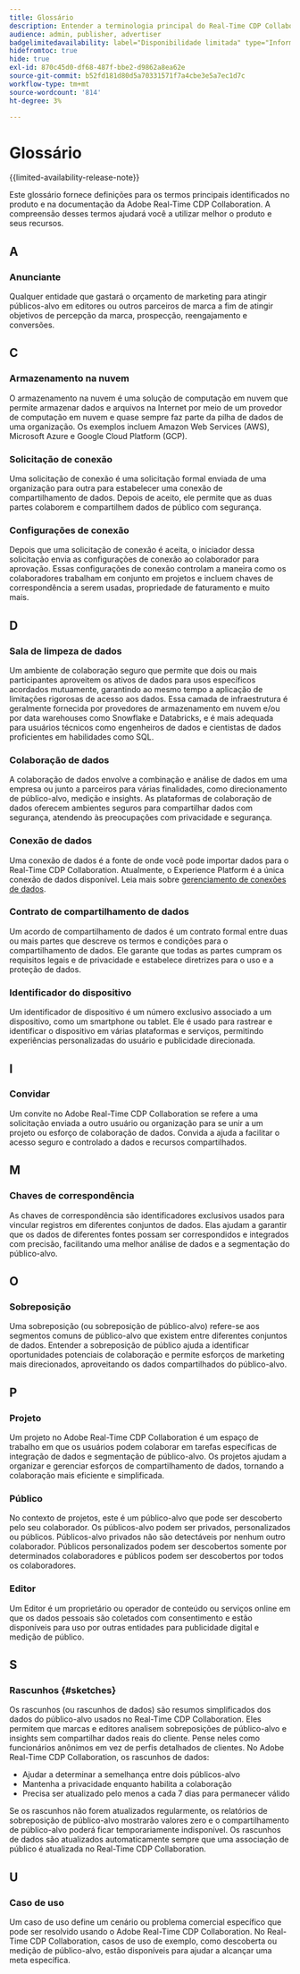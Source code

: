 ```yaml
---
title: Glossário
description: Entender a terminologia principal do Real-Time CDP Collaboration
audience: admin, publisher, advertiser
badgelimitedavailability: label="Disponibilidade limitada" type="Informative" url="https://helpx.adobe.com/br/legal/product-descriptions/real-time-customer-data-platform-collaboration.html newtab=true"
hidefromtoc: true
hide: true
exl-id: 870c45d0-df68-487f-bbe2-d9862a8ea62e
source-git-commit: b52fd181d80d5a70331571f7a4cbe3e5a7ec1d7c
workflow-type: tm+mt
source-wordcount: '814'
ht-degree: 3%

---
```


# Glossário

{{limited-availability-release-note}}

Este glossário fornece definições para os termos principais identificados no produto e na documentação da Adobe Real-Time CDP Collaboration. A compreensão desses termos ajudará você a utilizar melhor o produto e seus recursos.

## A

### Anunciante

Qualquer entidade que gastará o orçamento de marketing para atingir públicos-alvo em editores ou outros parceiros de marca a fim de atingir objetivos de percepção da marca, prospecção, reengajamento e conversões.

## C

### Armazenamento na nuvem

O armazenamento na nuvem é uma solução de computação em nuvem que permite armazenar dados e arquivos na Internet por meio de um provedor de computação em nuvem e quase sempre faz parte da pilha de dados de uma organização. Os exemplos incluem Amazon Web Services (AWS), Microsoft Azure e Google Cloud Platform (GCP).

### Solicitação de conexão

Uma solicitação de conexão é uma solicitação formal enviada de uma organização para outra para estabelecer uma conexão de compartilhamento de dados. Depois de aceito, ele permite que as duas partes colaborem e compartilhem dados de público com segurança.

### Configurações de conexão

Depois que uma solicitação de conexão é aceita, o iniciador dessa solicitação envia as configurações de conexão ao colaborador para aprovação. Essas configurações de conexão controlam a maneira como os colaboradores trabalham em conjunto em projetos e incluem chaves de correspondência a serem usadas, propriedade de faturamento e muito mais.

<!--

### Crosswalk

An identity crosswalk is a tool used to connect different identifiers across datasets to enrich your audience data with additional attributes or dimensions. It creates a bridge between different data points, allowing for a more comprehensive and cohesive view of the data.

-->

## D

### Sala de limpeza de dados

Um ambiente de colaboração seguro que permite que dois ou mais participantes aproveitem os ativos de dados para usos específicos acordados mutuamente, garantindo ao mesmo tempo a aplicação de limitações rigorosas de acesso aos dados. Essa camada de infraestrutura é geralmente fornecida por provedores de armazenamento em nuvem e/ou por data warehouses como Snowflake e Databricks, e é mais adequada para usuários técnicos como engenheiros de dados e cientistas de dados proficientes em habilidades como SQL.

### Colaboração de dados

A colaboração de dados envolve a combinação e análise de dados em uma empresa ou junto a parceiros para várias finalidades, como direcionamento de público-alvo, medição e insights. As plataformas de colaboração de dados oferecem ambientes seguros para compartilhar dados com segurança, atendendo às preocupações com privacidade e segurança.

### Conexão de dados

Uma conexão de dados é a fonte de onde você pode importar dados para o Real-Time CDP Collaboration. Atualmente, o Experience Platform é a única conexão de dados disponível. Leia mais sobre [gerenciamento de conexões de dados](/help/guide/setup/manage-data-connection.md).

### Contrato de compartilhamento de dados

Um acordo de compartilhamento de dados é um contrato formal entre duas ou mais partes que descreve os termos e condições para o compartilhamento de dados. Ele garante que todas as partes cumpram os requisitos legais e de privacidade e estabelece diretrizes para o uso e a proteção de dados.

### Identificador do dispositivo

Um identificador de dispositivo é um número exclusivo associado a um dispositivo, como um smartphone ou tablet. Ele é usado para rastrear e identificar o dispositivo em várias plataformas e serviços, permitindo experiências personalizadas do usuário e publicidade direcionada.

## I

### Convidar

Um convite no Adobe Real-Time CDP Collaboration se refere a uma solicitação enviada a outro usuário ou organização para se unir a um projeto ou esforço de colaboração de dados. Convida a ajuda a facilitar o acesso seguro e controlado a dados e recursos compartilhados.

<!--

## J

### Join key

In the context of identity crosswalks, a join key is a unique identifier used to match and link different identifiers across datasets, enabling the integration and unification of audience data from various sources. For example, a hashed email (HEM) can be a join key.

-->

## M

### Chaves de correspondência

As chaves de correspondência são identificadores exclusivos usados para vincular registros em diferentes conjuntos de dados. Elas ajudam a garantir que os dados de diferentes fontes possam ser correspondidos e integrados com precisão, facilitando uma melhor análise de dados e a segmentação do público-alvo.

## O

### Sobreposição

Uma sobreposição (ou sobreposição de público-alvo) refere-se aos segmentos comuns de público-alvo que existem entre diferentes conjuntos de dados. Entender a sobreposição de público ajuda a identificar oportunidades potenciais de colaboração e permite esforços de marketing mais direcionados, aproveitando os dados compartilhados do público-alvo.

## P

### Projeto

Um projeto no Adobe Real-Time CDP Collaboration é um espaço de trabalho em que os usuários podem colaborar em tarefas específicas de integração de dados e segmentação de público-alvo. Os projetos ajudam a organizar e gerenciar esforços de compartilhamento de dados, tornando a colaboração mais eficiente e simplificada.

### Público

No contexto de projetos, este é um público-alvo que pode ser descoberto pelo seu colaborador. Os públicos-alvo podem ser privados, personalizados ou públicos. Públicos-alvo privados não são detectáveis por nenhum outro colaborador. Públicos personalizados podem ser descobertos somente por determinados colaboradores e públicos podem ser descobertos por todos os colaboradores.

### Editor

Um Editor é um proprietário ou operador de conteúdo ou serviços online em que os dados pessoais são coletados com consentimento e estão disponíveis para uso por outras entidades para publicidade digital e medição de público.

## S

### Rascunhos {#sketches}

Os rascunhos (ou rascunhos de dados) são resumos simplificados dos dados do público-alvo usados no Real-Time CDP Collaboration. Eles permitem que marcas e editores analisem sobreposições de público-alvo e insights sem compartilhar dados reais do cliente. Pense neles como funcionários anônimos em vez de perfis detalhados de clientes.
No Adobe Real-Time CDP Collaboration, os rascunhos de dados:

* Ajudar a determinar a semelhança entre dois públicos-alvo
* Mantenha a privacidade enquanto habilita a colaboração
* Precisa ser atualizado pelo menos a cada 7 dias para permanecer válido

Se os rascunhos não forem atualizados regularmente, os relatórios de sobreposição de público-alvo mostrarão valores zero e o compartilhamento de público-alvo poderá ficar temporariamente indisponível. Os rascunhos de dados são atualizados automaticamente sempre que uma associação de público é atualizada no Real-Time CDP Collaboration.

## U

### Caso de uso

Um caso de uso define um cenário ou problema comercial específico que pode ser resolvido usando o Adobe Real-Time CDP Collaboration. No Real-Time CDP Collaboration, casos de uso de exemplo, como descoberta ou medição de público-alvo, estão disponíveis para ajudar a alcançar uma meta específica.
